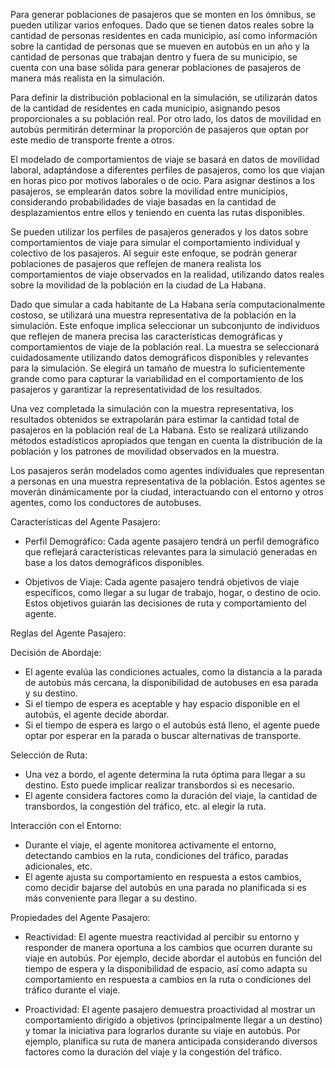 Para generar poblaciones de pasajeros que se monten en los ómnibus, se pueden utilizar varios enfoques.
Dado que se tienen datos reales sobre la cantidad de personas residentes en cada municipio, así como información sobre la cantidad de personas que se mueven en autobús en un año y la cantidad de personas que trabajan dentro y fuera de su municipio, se cuenta con una base sólida para generar poblaciones de pasajeros de manera más realista en la simulación.

Para definir la distribución poblacional en la simulación, se utilizarán datos de la cantidad de residentes en cada municipio, asignando pesos proporcionales a su población real. Por otro lado, los datos de movilidad en autobús permitirán determinar la proporción de pasajeros que optan por este medio de transporte frente a otros.

El modelado de comportamientos de viaje se basará en datos de movilidad laboral, adaptándose a diferentes perfiles de pasajeros, como los que viajan en horas pico por motivos laborales o de ocio. Para asignar destinos a los pasajeros, se emplearán datos sobre la movilidad entre municipios, considerando probabilidades de viaje basadas en la cantidad de desplazamientos entre ellos y teniendo en cuenta las rutas disponibles. 

Se pueden utilizar los perfiles de pasajeros generados y los datos sobre comportamientos de viaje para simular el comportamiento individual y colectivo de los pasajeros. Al seguir este enfoque, se podrán generar poblaciones de pasajeros que reflejen de manera realista los comportamientos de viaje observados en la realidad, utilizando datos reales sobre la movilidad de la población en la ciudad de La Habana.

Dado que simular a cada habitante de La Habana sería computacionalmente costoso, se utilizará una muestra representativa de la población en la simulación. Este enfoque implica seleccionar un subconjunto de individuos que reflejen de manera precisa las características demográficas y comportamientos de viaje de la población real. La muestra se seleccionará cuidadosamente utilizando datos demográficos disponibles y relevantes para la simulación. Se elegirá un tamaño de muestra lo suficientemente grande como para capturar la variabilidad en el comportamiento de los pasajeros y garantizar la representatividad de los resultados.

Una vez completada la simulación con la muestra representativa, los resultados obtenidos se extrapolarán para estimar la cantidad total de pasajeros en la población real de La Habana. Esto se realizará utilizando métodos estadísticos apropiados que tengan en cuenta la distribución de la población y los patrones de movilidad observados en la muestra.

Los pasajeros serán modelados como agentes individuales que representan a personas en una muestra representativa de la población. Estos agentes se moverán dinámicamente por la ciudad, interactuando con el entorno y otros agentes, como los conductores de autobuses.

Características del Agente Pasajero:

- Perfil Demográfico: Cada agente pasajero tendrá un perfil demográfico que reflejará características relevantes para la simulació generadas en base a los datos demográficos disponibles.

- Objetivos de Viaje: Cada agente pasajero tendrá objetivos de viaje específicos, como llegar a su lugar de trabajo, hogar, o destino de ocio. Estos objetivos guiarán las decisiones de ruta y comportamiento del agente.

Reglas del Agente Pasajero:

Decisión de Abordaje:

- El agente evalúa las condiciones actuales, como la distancia a la parada de autobús más cercana, la disponibilidad de autobuses en esa parada y su destino.
- Si el tiempo de espera es aceptable y hay espacio disponible en el autobús, el agente decide abordar.
- Si el tiempo de espera es largo o el autobús está lleno, el agente puede optar por esperar en la parada o buscar alternativas de transporte.

Selección de Ruta:

- Una vez a bordo, el agente determina la ruta óptima para llegar a su destino. Esto puede implicar realizar transbordos si es necesario.
- El agente considera factores como la duración del viaje, la cantidad de transbordos, la congestión del tráfico, etc. al elegir la ruta.

Interacción con el Entorno:

- Durante el viaje, el agente monitorea activamente el entorno, detectando cambios en la ruta, condiciones del tráfico, paradas adicionales, etc.
- El agente ajusta su comportamiento en respuesta a estos cambios, como decidir bajarse del autobús en una parada no planificada si es más conveniente para llegar a su destino.

Propiedades del Agente Pasajero:

- Reactividad: El agente muestra reactividad al percibir su entorno y responder de manera oportuna a los cambios que ocurren durante su viaje en autobús. Por ejemplo, decide abordar el autobús en función del tiempo de espera y la disponibilidad de espacio, así como adapta su comportamiento en respuesta a cambios en la ruta o condiciones del tráfico durante el viaje.

- Proactividad: El agente pasajero demuestra proactividad al mostrar un comportamiento dirigido a objetivos (principalmente llegar a un destino) y tomar la iniciativa para lograrlos durante su viaje en autobús. Por ejemplo, planifica su ruta de manera anticipada considerando diversos factores como la duración del viaje y la congestión del tráfico.